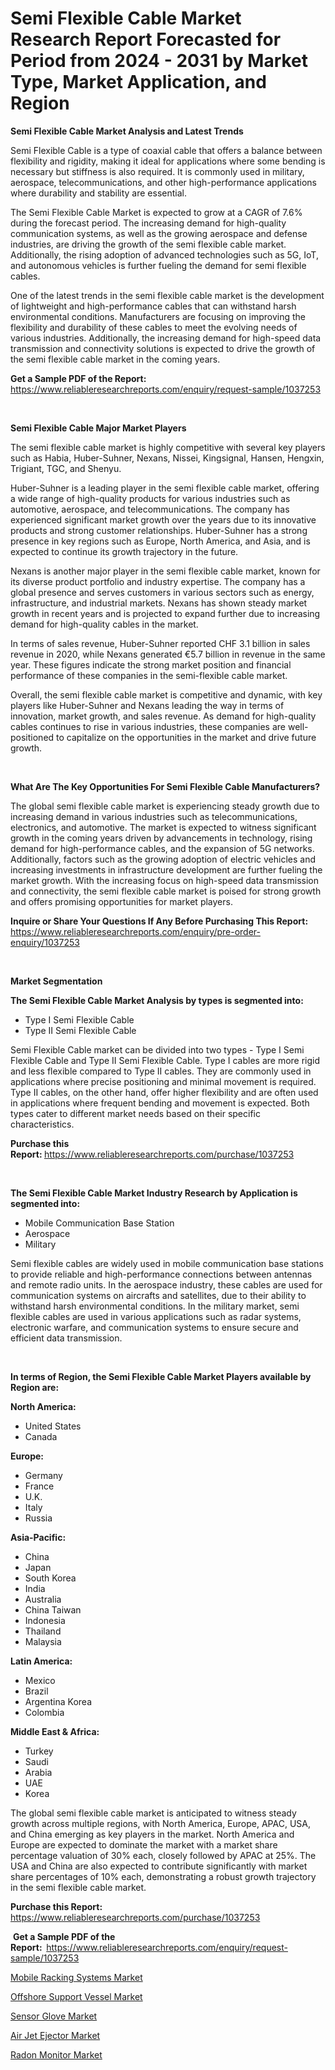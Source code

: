 <p><h1>Semi Flexible Cable Market Research Report Forecasted for Period from 2024 -  2031 by Market Type, Market Application, and Region</h1></p><p><strong>Semi Flexible Cable Market Analysis and Latest Trends</strong></p>
<p><p>Semi Flexible Cable is a type of coaxial cable that offers a balance between flexibility and rigidity, making it ideal for applications where some bending is necessary but stiffness is also required. It is commonly used in military, aerospace, telecommunications, and other high-performance applications where durability and stability are essential.</p><p>The Semi Flexible Cable Market is expected to grow at a CAGR of 7.6% during the forecast period. The increasing demand for high-quality communication systems, as well as the growing aerospace and defense industries, are driving the growth of the semi flexible cable market. Additionally, the rising adoption of advanced technologies such as 5G, IoT, and autonomous vehicles is further fueling the demand for semi flexible cables.</p><p>One of the latest trends in the semi flexible cable market is the development of lightweight and high-performance cables that can withstand harsh environmental conditions. Manufacturers are focusing on improving the flexibility and durability of these cables to meet the evolving needs of various industries. Additionally, the increasing demand for high-speed data transmission and connectivity solutions is expected to drive the growth of the semi flexible cable market in the coming years.</p></p>
<p><strong>Get a Sample PDF of the Report:&nbsp;</strong> <a href="https://www.reliableresearchreports.com/enquiry/request-sample/1037253">https://www.reliableresearchreports.com/enquiry/request-sample/1037253</a></p>
<p>&nbsp;</p>
<p><strong>Semi Flexible Cable Major Market Players</strong></p>
<p><p>The semi flexible cable market is highly competitive with several key players such as Habia, Huber-Suhner, Nexans, Nissei, Kingsignal, Hansen, Hengxin, Trigiant, TGC, and Shenyu. </p><p>Huber-Suhner is a leading player in the semi flexible cable market, offering a wide range of high-quality products for various industries such as automotive, aerospace, and telecommunications. The company has experienced significant market growth over the years due to its innovative products and strong customer relationships. Huber-Suhner has a strong presence in key regions such as Europe, North America, and Asia, and is expected to continue its growth trajectory in the future.</p><p>Nexans is another major player in the semi flexible cable market, known for its diverse product portfolio and industry expertise. The company has a global presence and serves customers in various sectors such as energy, infrastructure, and industrial markets. Nexans has shown steady market growth in recent years and is projected to expand further due to increasing demand for high-quality cables in the market.</p><p>In terms of sales revenue, Huber-Suhner reported CHF 3.1 billion in sales revenue in 2020, while Nexans generated €5.7 billion in revenue in the same year. These figures indicate the strong market position and financial performance of these companies in the semi-flexible cable market.</p><p>Overall, the semi flexible cable market is competitive and dynamic, with key players like Huber-Suhner and Nexans leading the way in terms of innovation, market growth, and sales revenue. As demand for high-quality cables continues to rise in various industries, these companies are well-positioned to capitalize on the opportunities in the market and drive future growth.</p></p>
<p>&nbsp;</p>
<p><strong>What Are The Key Opportunities For Semi Flexible Cable Manufacturers?</strong></p>
<p><p>The global semi flexible cable market is experiencing steady growth due to increasing demand in various industries such as telecommunications, electronics, and automotive. The market is expected to witness significant growth in the coming years driven by advancements in technology, rising demand for high-performance cables, and the expansion of 5G networks. Additionally, factors such as the growing adoption of electric vehicles and increasing investments in infrastructure development are further fueling the market growth. With the increasing focus on high-speed data transmission and connectivity, the semi flexible cable market is poised for strong growth and offers promising opportunities for market players.</p></p>
<p><strong>Inquire or Share Your Questions If Any Before Purchasing This Report:</strong> <a href="https://www.reliableresearchreports.com/enquiry/pre-order-enquiry/1037253">https://www.reliableresearchreports.com/enquiry/pre-order-enquiry/1037253</a></p>
<p>&nbsp;</p>
<p><strong>Market Segmentation</strong></p>
<p><strong>The Semi Flexible Cable Market Analysis by types is segmented into:</strong></p>
<p><ul><li>Type I Semi Flexible Cable</li><li>Type II Semi Flexible Cable</li></ul></p>
<p><p>Semi Flexible Cable market can be divided into two types - Type I Semi Flexible Cable and Type II Semi Flexible Cable. Type I cables are more rigid and less flexible compared to Type II cables. They are commonly used in applications where precise positioning and minimal movement is required. Type II cables, on the other hand, offer higher flexibility and are often used in applications where frequent bending and movement is expected. Both types cater to different market needs based on their specific characteristics.</p></p>
<p><strong>Purchase this Report:&nbsp;</strong><a href="https://www.reliableresearchreports.com/purchase/1037253">https://www.reliableresearchreports.com/purchase/1037253</a></p>
<p>&nbsp;</p>
<p><strong>The Semi Flexible Cable Market Industry Research by Application is segmented into:</strong></p>
<p><ul><li>Mobile Communication Base Station</li><li>Aerospace</li><li>Military</li></ul></p>
<p><p>Semi flexible cables are widely used in mobile communication base stations to provide reliable and high-performance connections between antennas and remote radio units. In the aerospace industry, these cables are used for communication systems on aircrafts and satellites, due to their ability to withstand harsh environmental conditions. In the military market, semi flexible cables are used in various applications such as radar systems, electronic warfare, and communication systems to ensure secure and efficient data transmission.</p></p>
<p>&nbsp;</p>
<p><strong>In terms of Region, the Semi Flexible Cable Market Players available by Region are:</strong></p>
<p>
    <p> <strong> North America: </strong>
        <ul>
            <li>United States</li>
            <li>Canada</li>
        </ul>
        </p> 
    <p> <strong> Europe: </strong>
        <ul>
            <li>Germany</li>
            <li>France</li>
            <li>U.K.</li>
            <li>Italy</li>
            <li>Russia</li>
        </ul>
        </p> 
    <p> <strong> Asia-Pacific: </strong>
        <ul>
            <li>China</li>
            <li>Japan</li>
            <li>South Korea</li>
            <li>India</li>
            <li>Australia</li>
            <li>China Taiwan</li>
            <li>Indonesia</li>
            <li>Thailand</li>
            <li>Malaysia</li>
        </ul>
        </p> 
    <p> <strong> Latin America: </strong>
        <ul>
            <li>Mexico</li>
            <li>Brazil</li>
            <li>Argentina Korea</li>
            <li>Colombia</li>
        </ul>
        </p> 
    <p> <strong> Middle East & Africa: </strong>
        <ul>
            <li>Turkey</li>
            <li>Saudi</li>
            <li>Arabia</li>
            <li>UAE</li>
            <li>Korea</li>
        </ul>
    </p>
    </p>
<p><p>The global semi flexible cable market is anticipated to witness steady growth across multiple regions, with North America, Europe, APAC, USA, and China emerging as key players in the market. North America and Europe are expected to dominate the market with a market share percentage valuation of 30% each, closely followed by APAC at 25%. The USA and China are also expected to contribute significantly with market share percentages of 10% each, demonstrating a robust growth trajectory in the semi flexible cable market.</p></p>
<p><strong>Purchase this Report: </strong><a href="https://www.reliableresearchreports.com/purchase/1037253">https://www.reliableresearchreports.com/purchase/1037253</a></p>
<p>&nbsp;<strong>Get a Sample PDF of the Report:&nbsp;&nbsp;</strong><a href="https://www.reliableresearchreports.com/enquiry/request-sample/1037253">https://www.reliableresearchreports.com/enquiry/request-sample/1037253</a></p>
<p><strong></strong></p>
<p><p><a href="https://medium.com/@briaabshire1988/mobile-racking-systems-market-insight-market-trends-growth-forecasted-from-2024-to-2031-44cf9210c5bc">Mobile Racking Systems Market</a></p><p><a href="https://github.com/Whitneyboyettebo9kiw7yr13/Market-Research-Report-List-1/blob/main/offshore-support-vessel-market.md">Offshore Support Vessel Market</a></p><p><a href="https://medium.com/@briaabshire1988/sensor-glove-market-comprehensive-assessment-by-type-application-and-geography-34406728664d">Sensor Glove Market</a></p><p><a href="https://medium.com/@briaabshire1988/air-jet-ejector-market-analysis-its-cagr-market-segmentation-and-global-industry-overview-7fed58defbdf">Air Jet Ejector Market</a></p><p><a href="https://medium.com/@briaabshire1988/radon-monitor-market-insight-market-trends-growth-forecasted-from-2024-to-2031-631ccf8580d1">Radon Monitor Market</a></p></p>